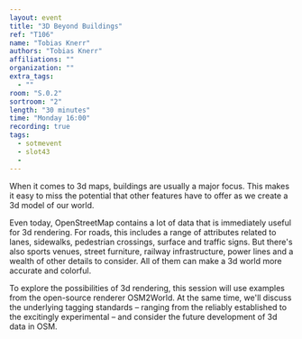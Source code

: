 ```yaml
---
layout: event
title: "3D Beyond Buildings"
ref: "T106"
name: "Tobias Knerr"
authors: "Tobias Knerr"
affiliations: ""
organization: ""
extra_tags:
  - ""
room: "S.0.2"
sortroom: "2"
length: "30 minutes"
time: "Monday 16:00"
recording: true
tags:
  - sotmevent
  - slot43
  - 
---
```

When it comes to 3d maps, buildings are usually a major focus. This makes it easy to miss the potential that other features have to offer as we create a 3d model of our world.

Even today, OpenStreetMap contains a lot of data that is immediately useful for 3d rendering. For roads, this includes a range of attributes related to lanes, sidewalks, pedestrian crossings, surface and traffic signs. But there&#39;s also sports venues, street furniture, railway infrastructure, power lines and a wealth of other details to consider. All of them can make a 3d world more accurate and colorful.

To explore the possibilities of 3d rendering, this session will use examples from the open-source renderer OSM2World. At the same time, we&#39;ll discuss the underlying tagging standards – ranging from the reliably established to the excitingly experimental – and consider the future development of 3d data in OSM.
